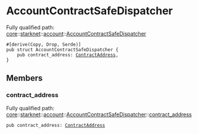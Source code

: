 # AccountContractSafeDispatcher

Fully qualified path: [core](./core.md)::[starknet](./core-starknet.md)::[account](./core-starknet-account.md)::[AccountContractSafeDispatcher](./core-starknet-account-AccountContractSafeDispatcher.md)

<pre><code class="language-cairo">#[derive(Copy, Drop, Serde)]
pub struct AccountContractSafeDispatcher {
    pub contract_address: <a href="core-starknet-contract_address-ContractAddress.html">ContractAddress</a>,
}</code></pre>

## Members

### contract_address

Fully qualified path: [core](./core.md)::[starknet](./core-starknet.md)::[account](./core-starknet-account.md)::[AccountContractSafeDispatcher](./core-starknet-account-AccountContractSafeDispatcher.md)::[contract_address](./core-starknet-account-AccountContractSafeDispatcher.md#contract_address)

<pre><code class="language-cairo">pub contract_address: <a href="core-starknet-contract_address-ContractAddress.html">ContractAddress</a></code></pre>


